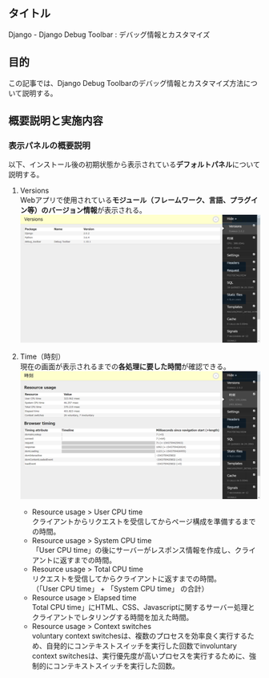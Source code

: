 ## タイトル
Django - Django Debug Toolbar : デバッグ情報とカスタマイズ

## 目的
この記事では、Django Debug Toolbarのデバッグ情報とカスタマイズ方法について説明する。

## 概要説明と実施内容
### 表示パネルの概要説明
以下、インストール後の初期状態から表示されている**デフォルトパネル**について説明する。
1. Versions<br>
Webアプリで使用されている**モジュール（フレームワーク、言語、プラグイン等）のバージョン情報**が表示される。<br>
![pid11_1](/static/tblog/img/pid11_1.png)

2. Time（時刻）<br>
現在の画面が表示されるまでの**各処理に要した時間**が確認できる。<br>
![pid11_2](/static/tblog/img/pid11_2.png)<br>
    - Resource usage > User CPU time<br>
    クライアントからリクエストを受信してからページ構成を準備するまでの時間。
    - Resource usage > System CPU time<br>
    「User CPU time」の後にサーバーがレスポンス情報を作成し、クライアントに返すまでの時間。
    - Resource usage > Total CPU time<br>
    リクエストを受信してからクライアントに返すまでの時間。<br>
    （「User CPU time」 + 「System CPU time」 の合計）
    - Resource usage > Elapsed time<br>
    Total CPU time」にHTML、CSS、Javascriptに関するサーバー処理とクライアントでレタリングする時間を加えた時間。
    - Resource usage > Context switches<br>
    voluntary context switchesは、複数のプロセスを効率良く実行するため、自発的にコンテキストスイッチを実行した回数でinvoluntary context switchesは、実行優先度が高いプロセスを実行するために、強制的にコンテキストスイッチを実行した回数。

